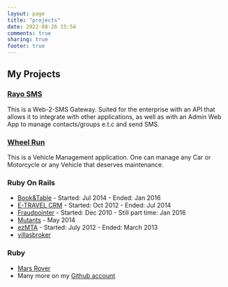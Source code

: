 ```yaml
---
layout: page
title: "projects"
date: 2022-08-26 15:54
comments: true
sharing: true
footer: true
---
```


## My Projects

### [Rayo SMS](https://www.rayo.gr)

This is a Web-2-SMS Gateway. Suited for the enterprise with an API that allows it to integrate with other applications,
as well as with an Admin Web App to manage contacts/groups e.t.c and send SMS.

### [Wheel Run](https://www.wheelrun.biz)

This is a Vehicle Management application. One can manage any Car or Motorcycle or any Vehicle that deserves maintenance.

### Ruby On Rails

* [Book&Table](/projects/book_and_table/) - Started: Jul 2014 - Ended: Jan 2016
* [E-TRAVEL CRM](/projects/e-travel-crm) - Started: Oct 2012 - Ended: Jul 2014
* [Fraudpointer](/projects/fraudpointer/) - Started: Dec 2010 - Still part time: Jan 2016
* [Mutants](/projects/mutants/) - May 2014
* [ezMTA](/projects/ezmta/) - Started: July 2012 - Ended: March 2013
* [villasbroker](/projects/villasbroker/)

### Ruby
* [Mars Rover](/projects/mars_rover/)
* Many more on my [Github account](https://github.com/pmatsinopoulos)
